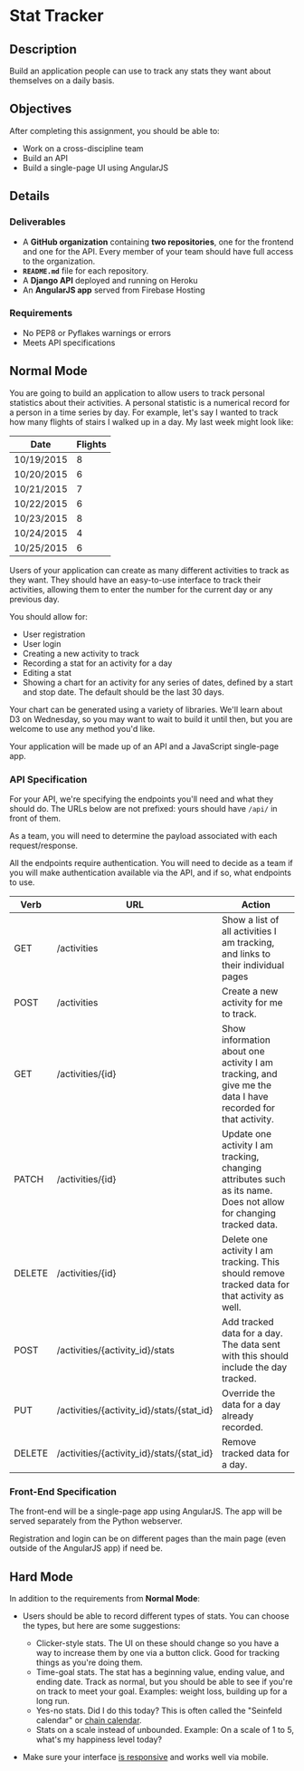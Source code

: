 
# Stat Tracker

## Description

Build an application people can use to track any stats they want about themselves on a daily basis.

## Objectives

After completing this assignment, you should be able to:

* Work on a cross-discipline team
* Build an API
* Build a single-page UI using AngularJS

## Details

### Deliverables

* A **GitHub organization** containing **two repositories**, one for the frontend and one for the API. Every member of your team should have full access to the organization.
* **`README.md`** file for each repository.
* A **Django API** deployed and running on Heroku
* An **AngularJS app** served from Firebase Hosting

### Requirements  

* No PEP8 or Pyflakes warnings or errors
* Meets API specifications

## Normal Mode

You are going to build an application to allow users to track personal statistics about their activities. A personal statistic is a numerical record for a person in a time series by day. For example, let's say I wanted to track how many flights of stairs I walked up in a day. My last week might look like:

Date       | Flights
---------- | -------
10/19/2015 | 8
10/20/2015 | 6
10/21/2015 | 7
10/22/2015 | 6
10/23/2015 | 8
10/24/2015 | 4
10/25/2015 | 6

Users of your application can create as many different activities to track as they want. They should have an easy-to-use interface to track their activities, allowing them to enter the number for the current day or any previous day.

You should allow for:

* User registration
* User login
* Creating a new activity to track
* Recording a stat for an activity for a day
* Editing a stat
* Showing a chart for an activity for any series of dates, defined by a start and stop date. The default should be the last 30 days.

Your chart can be generated using a variety of libraries. We'll learn about D3 on Wednesday, so you may want to wait to build it until then, but you are welcome to use any method you'd like.

Your application will be made up of an API and a JavaScript single-page app.

### API Specification

For your API, we're specifying the endpoints you'll need and what they should do. The URLs below are not prefixed: yours should have `/api/` in front of them.

As a team, you will need to determine the payload associated with each request/response.

All the endpoints require authentication. You will need to decide as a team if you will make authentication available via the API, and if so, what endpoints to use.

Verb   | URL                                       | Action
------ | ---                                       | -------
GET    | /activities                               | Show a list of all activities I am tracking, and links to their individual pages
POST   | /activities                               | Create a new activity for me to track.
GET    | /activities/{id}                          | Show information about one activity I am tracking, and give me the data I have recorded for that activity.
PATCH  | /activities/{id}                          | Update one activity I am tracking, changing attributes such as its name. Does not allow for changing tracked data.
DELETE | /activities/{id}                          | Delete one activity I am tracking. This should remove tracked data for that activity as well.
POST   | /activities/{activity_id}/stats           | Add tracked data for a day. The data sent with this should include the day tracked.
PUT    | /activities/{activity_id}/stats/{stat_id} | Override the data for a day already recorded.
DELETE | /activities/{activity_id}/stats/{stat_id} | Remove tracked data for a day.

### Front-End Specification

The front-end will be a single-page app using AngularJS. The app will be served separately from the Python webserver.

Registration and login can be on different pages than the main page (even outside of the AngularJS app) if need be.

## Hard Mode

In addition to the requirements from **Normal Mode**:

* Users should be able to record different types of stats. You can choose the types, but here are some suggestions:
  * Clicker-style stats. The UI on these should change so you have a way to increase them by one via a button click. Good for tracking things as you're doing them.
  * Time-goal stats. The stat has a beginning value, ending value, and ending date. Track as normal, but you should be able to see if you're on track to meet your goal. Examples: weight loss, building up for a long run.
  * Yes-no stats. Did I do this today? This is often called the "Seinfeld calendar" or [chain calendar](http://chaincalendar.com/about).
  * Stats on a scale instead of unbounded. Example: On a scale of 1 to 5, what's my happiness level today?

* Make sure your interface [is responsive](https://developers.google.com/web/fundamentals/layouts/rwd-fundamentals/) and works well via mobile.
